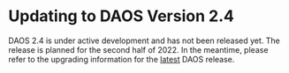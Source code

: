 # Updating to DAOS Version 2.4

DAOS 2.4 is under active development and has not been released yet.
The release is planned for the second half of 2022.
In the meantime, please refer to the upgrading information for the
[latest](https://docs.daos.io/latest/release/upgrading/) DAOS release.
